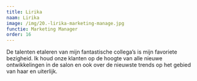 ```yaml
---
title: Lirika
naam: Lirika
image: /img/20.-lirika-marketing-manage.jpg
functie: Marketing Manager
order: 16
---
```


De talenten etaleren van mijn fantastische collega’s is mijn favoriete bezigheid. Ik houd onze klanten op de hoogte van alle nieuwe ontwikkelingen in de salon en ook over de nieuwste trends op het gebied van haar en uiterlijk.